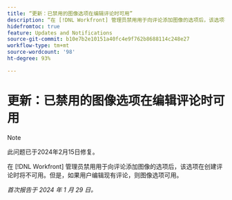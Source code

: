 ```yaml
---
title: “更新：已禁用的图像选项在编辑评论时可用”
description: “在 [!DNL Workfront] 管理员禁用用于向评论添加图像的选项后，该选项在创建评论时将不可用。但是，如果用户编辑现有评论，则图像选项可用。”
hidefromtoc: true
feature: Updates and Notifications
source-git-commit: b10e7b2e10151a40fc4e9f762b8688114c248e27
workflow-type: tm+mt
source-wordcount: '98'
ht-degree: 93%

---
```



# 更新：已禁用的图像选项在编辑评论时可用

>[!NOTE]
>
>此问题已于2024年2月15日修复。

在 [!DNL Workfront] 管理员禁用用于向评论添加图像的选项后，该选项在创建评论时将不可用。但是，如果用户编辑现有评论，则图像选项可用。

_首次报告于 2024 年 1 月 29 日。_
